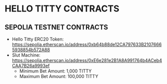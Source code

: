 # HELLO TITTY CONTRACTS

## SEPOLIA TESTNET CONTRACTS

- Hello Titty ERC20 Token: https://sepolia.etherscan.io/address/0xb64b88de12CA797633B21076665938854b572A88
- Slut Machine: https://sepolia.etherscan.io/address/0xE6e281e2B1A8A991764b4ACeb4CAA7B26a9993ef
    - Minimum Bet Amount: 1,000 TITTY
    - Maximum Bet Amount: 100,000 TITTY